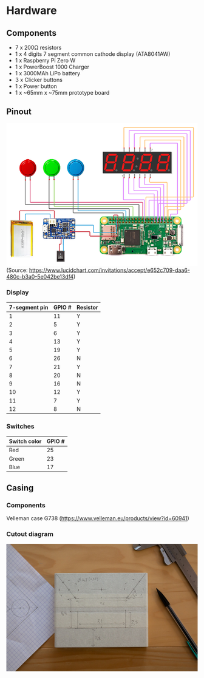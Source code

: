 # Hardware
## Components
* 7 x 200Ω resistors
* 1 x 4 digits 7 segment common cathode display (ATA8041AW)
* 1 x Raspberry Pi Zero W
* 1 x PowerBoost 1000 Charger
* 1 x 3000MAh LiPo battery
* 3 x Clicker buttons
* 1 x Power button
* 1 x ~65mm x ~75mm prototype board

## Pinout
![Wiring](wiring.png)
(Source: https://www.lucidchart.com/invitations/accept/e652c709-daa6-480c-b3a0-5e042be13df4)

### Display
| 7-segment pin | GPIO #| Resistor |
|------|-----------|-------|
|1|11|Y
|2|5|Y
|3|6|Y
|4|13|Y
|5|19|Y
|6|26|N
|7|21|Y
|8|20|N
|9|16|N
|10|12|Y
|11|7|Y
|12|8|N
### Switches
| Switch color | GPIO #|
|------|-----------|
|Red|25|
|Green|23|
|Blue|17|

## Casing
### Components
Velleman case G738 (https://www.velleman.eu/products/view?id=60941)

### Cutout diagram
![CutoutSchema](casing_cutout.jpg)